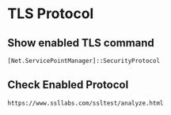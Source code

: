 # TLS Protocol

## Show enabled TLS command
``` shell
[Net.ServicePointManager]::SecurityProtocol
```

## Check Enabled Protocol
`https://www.ssllabs.com/ssltest/analyze.html`
